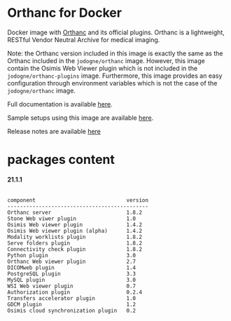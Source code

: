 # Orthanc for Docker
Docker image with [Orthanc](http://www.orthanc-server.com/) and its official plugins. Orthanc is a lightweight, RESTful Vendor Neutral Archive for medical imaging.

Note: the Orthanc version included in this image is exactly the same as the Orthanc included in the `jodogne/orthanc` image.  However,
this image contain the Osimis Web Viewer plugin which is not included in the `jodogne/orthanc-plugins` image.  Furthermore,
this image provides an easy configuration through environment variables which is not the case of the `jodogne/orthanc` image.

Full documentation is available [here](https://book.orthanc-server.com/users/docker-osimis.html).

Sample setups using this image are available [here](https://bitbucket.org/osimis/orthanc-setup-samples/).

Release notes are available [here](https://bitbucket.org/osimis/orthanc-builder/src/master/release-notes-docker-images.txt)


# packages content

#### 21.1.1
```

component                             version
---------------------------------------------
Orthanc server                        1.8.2
Stone Web viwer plugin                1.0
Osimis Web viewer plugin              1.4.2
Osimis Web viewer plugin (alpha)      1.4.2
Modality worklists plugin             1.8.2
Serve folders plugin                  1.8.2
Connectivity check plugin             1.8.2
Python plugin                         3.0
Orthanc Web viewer plugin             2.7
DICOMweb plugin                       1.4
PostgreSQL plugin                     3.3
MySQL plugin                          3.0
WSI Web viewer plugin                 0.7
Authorization plugin                  0.2.4
Transfers accelerator plugin          1.0
GDCM plugin                           1.2
Osimis cloud synchronization plugin   0.2
```
